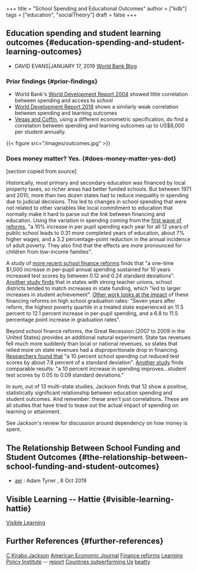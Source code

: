 +++
title = "School Spending and Educational Outcomes"
author = ["kdb"]
tags = ["education", "socialTheory"]
draft = false
+++

## Education spending and student learning outcomes {#education-spending-and-student-learning-outcomes}

-   DAVID EVANS|JANUARY 17, 2019 [World Bank Blog](https://blogs.worldbank.org/impactevaluations/education-spending-and-student-learning-outcomes)


### Prior findings {#prior-findings}

-   World Bank's [World Development Report 2004](https://openknowledge.worldbank.org/bitstream/handle/10986/5986/WDR%202004%20-%20English.pdf?sequence=1&isAllowed=y) showed little correlation between spending and access to school
-   [World Development Report 2018](http://www.worldbank.org/en/publication/wdr2018) shows a similarly weak correlation between spending and learning outcomes
-   [Vegas and Coffin](https://www.researchgate.net/publication/276421255_When_Education_Expenditure_Matters_An_Empirical_Analysis_of_Recent_International_Data), using a different econometric specification, do find a correlation between spending and learning outcomes up to US$8,000 per student annually.

{{< figure src="/images/outcomes.jpg" >}}


### Does money matter? Yes. {#does-money-matter-yes-dot}

[section copied from source]

Historically, most primary and secondary education was financed by local property taxes, so richer areas had better funded schools. But between 1971 and 2010, more than two dozen states had to reduce inequality in spending due to judicial decisions. This led to changes in school spending that were not related to other variables like local commitment to education that normally make it hard to parse out the link between financing and education. Using the variation in spending coming from the [first wave of reforms](https://academic.oup.com/qje/article/131/1/157/2461148), "a 10% increase in per pupil spending each year for all 12 years of public school leads to 0.31 more completed years of education, about 7% higher wages, and a 3.2 percentage-point reduction in the annual incidence of adult poverty. They also find that the effects are more pronounced for children from low-income families".

A study of [more recent school finance reforms](https://www.aeaweb.org/articles?id=10.1257/app.20160567) finds that "a one-time $1,000 increase in per-pupil annual spending sustained for 10 years increased test scores by between 0.12 and 0.24 standard deviations".  [Another study finds](http://edpolicy.umich.edu/files/03-2018_school-finance-reform.pdf) that in states with strong teacher unions, school districts tended to match increases in state funding, which "led to larger increases in student achievement". [Other work looks at the impact](https://www.mitpressjournals.org/doi/abs/10.1162/EDFP_a_00236) of these financing reforms on high school graduation rates: "Seven years after reform, the highest poverty quartile in a treated state experienced an 11.5 percent to 12.1 percent increase in per-pupil spending, and a 6.8 to 11.5 percentage point increase in graduation rates".

Beyond school finance reforms, the Great Recession (2007 to 2009 in the United States) provides an additional natural experiment. State tax revenues fell much more suddenly than local or national revenues, so states that relied more on state revenues had a disproportionate drop in financing. [Researchers found that](https://www.nber.org/papers/w24203) "a 10 percent school spending cut reduced test scores by about 7.8 percent of a standard deviation". [Another study](https://corbinleonardmiller.files.wordpress.com/2018/11/corbin-miller-jmp_v12.pdf) finds comparable results: "a 10 percent increase in spending improves...student test scores by 0.05 to 0.09 standard deviations."

In sum, out of 13 multi-state studies, Jackson finds that 12 show a positive, statistically significant relationship between education spending and student outcomes. And remember: these aren't just correlations. These are all studies that have tried to tease out the actual impact of spending on learning or attainment.

See Jackson's review for discussion around dependency on how money is spent.


## The Relationship Between School Funding and Student Outcomes {#the-relationship-between-school-funding-and-student-outcomes}

-   [aei](https://www.aei.org/wp-content/uploads/2019/09/The-Relationship-Between-School-Funding-And-Student-Outcomes.pdf) : Adam Tyner , 8 Oct 2019


## Visible Learning -- Hattie {#visible-learning-hattie}

[Visible Learning](https://visible-learning.org/wp-content/uploads/2018/03/VLPLUS-252-Influences-Hattie-ranking-DEC-2017.pdf)


## Further References {#further-references}

[C Kirabo Jackson](https://works.bepress.com/c_kirabo_jackson/38/)
[American Economic Journal](https://pubs.aeaweb.org/doi/pdfplus/10.1257/app.20160567)
[Finance reforms](https://cepa.stanford.edu/sites/default/files/cofr-efp.pdf)
[Learning Policy Institute](https://learningpolicyinstitute.org/press-release/research-shows-student-achievement-money-matters) -- [report](https://learningpolicyinstitute.org/media/384/download?inline&file=How_Money_Matters_REPORT.pdf)
[Countries outperforming Us](https://www.edweek.org/policy-politics/opinion-why-other-countries-keep-outperforming-us-in-education-and-how-to-catch-up/2021/05)
[beatty](https://issues.org/beatty/)
